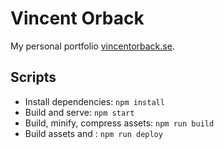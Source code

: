 # Vincent Orback
My personal portfolio [vincentorback.se](https://www.vincentorback.se).

## Scripts
- Install dependencies: `npm install`
- Build and serve: `npm start`
- Build, minify, compress assets: `npm run build`
- Build assets and : `npm run deploy`
